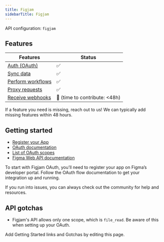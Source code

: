 ```yaml
---
title: Figjam
sidebarTitle: Figjam
---
```


API configuration: `figjam`

## Features

| Features | Status |
| - | - |
| [Auth (OAuth)](https://terapi.gitbook.io/terapi-api-explorer/integrate/guides/authorize-an-api) | ✅ |
| [Sync data](https://terapi.gitbook.io/terapi-api-explorer/integrate/guides/sync-data-from-an-api) | ✅ |
| [Perform workflows](https://terapi.gitbook.io/terapi-api-explorer/integrate/guides/perform-workflows-with-an-api) | ✅ |
| [Proxy requests](https://terapi.gitbook.io/terapi-api-explorer/integrate/guides/proxy-requests-to-an-api) | ✅ |
| [Receive webhooks](https://terapi.gitbook.io/terapi-api-explorer/integrate/guides/receive-webhooks-from-an-api) | 🚫 (time to contribute: &lt;48h) |

If a feature you need is missing, reach out to us! We can typically add missing features within 48 hours.

## Getting started

-   [Register your App](https://www.figma.com/developers/api#authentication:~:text=OAuth%202%20Token.-,Register%20an%20Application,-Registering%20an%20app)
-   [OAuth documentation](https://www.figma.com/developers/api#authentication)
-   [List of OAuth scopes](https://www.figma.com/developers/api#authentication:~:text=to%20your%20app.-,scope,-Currently%20this%20value)
-   [Figma Web API documentation](https://www.figma.com/developers/api)

To start with Figjam OAuth, you’ll need to register your app on Figma’s developer portal. Follow the OAuth flow documentation to get your integration up and running.

If you run into issues, you can always check out the community for help and resources.

## API gotchas

-   Figjam's API allows only one scope, which is `file_read`. Be aware of this when setting up your OAuth.

Add Getting Started links and Gotchas by editing this page.

